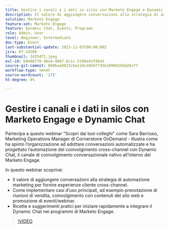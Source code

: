 ```yaml
---
title: Gestire i canali e i dati in silos con Marketo Engage e Dynamic Chat
description: Il valore di aggiungere conversazioni alla strategia di automazione marketing per fornire esperienze cliente cross-channel.  Come implementare casi d’uso principali, ad esempio prenotazione di riunioni di vendita, coinvolgimento con contenuti del sito web e promozione di eventi/webinar.  Ricette e suggerimenti pratici per iniziare rapidamente a integrare il Dynamic Chat nei programmi di Marketo Engage.
solution: Marketo Engage
feature-set: Marketo Engage
feature: Dynamic Chat, Events, Programs
role: Admin, User
level: Beginner, Intermediate
doc-type: Event
last-substantial-update: 2023-11-03T00:00:00Z
jira: KT-14289
thumbnail: 3425471.jpeg
exl-id: b0496f78-40a4-4607-8c1c-5199e43fdb43
source-git-commit: 869bae8823c6e119cd4587735b1099d19dd26cf7
workflow-type: tm+mt
source-wordcount: '172'
ht-degree: 0%

---
```


# Gestire i canali e i dati in silos con Marketo Engage e Dynamic Chat

Partecipa a questo webinar &quot;Scopri dai tuoi colleghi&quot; come Sara Barriuso, Marketing Operations Manager di Cornerstone OnDemand - illustra come ha spinto l’organizzazione ad adottare conversazioni automatizzate e ha progettato l’automazione del coinvolgimento cross-channel con Dynamic Chat, il canale di coinvolgimento conversazionale nativo all’interno del Marketo Engage.

In questo webinar scoprirai:

* Il valore di aggiungere conversazioni alla strategia di automazione marketing per fornire esperienze cliente cross-channel.
* Come implementare casi d’uso principali, ad esempio prenotazione di riunioni di vendita, coinvolgimento con contenuti del sito web e promozione di eventi/webinar.
* Ricette e suggerimenti pratici per iniziare rapidamente a integrare il Dynamic Chat nei programmi di Marketo Engage.

>[!VIDEO](https://video.tv.adobe.com/v/3425471/?learn=on)
